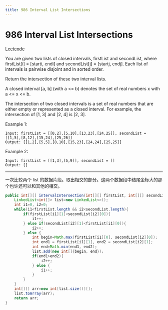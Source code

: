```yaml
---
title: 986 Interval List Intersections
---
```


# 986 Interval List Intersections

[Leetcode](https://leetcode.com/problems/interval-list-intersections/)

You are given two lists of closed intervals, firstList and secondList, where firstList[i] = [starti, endi] and secondList[j] = [startj, endj]. Each list of intervals is pairwise disjoint and in sorted order.

Return the intersection of these two interval lists.

A closed interval [a, b] (with a <= b) denotes the set of real numbers x with a <= x <= b.

The intersection of two closed intervals is a set of real numbers that are either empty or represented as a closed interval. For example, the intersection of [1, 3] and [2, 4] is [2, 3].

 

Example 1:

```
Input: firstList = [[0,2],[5,10],[13,23],[24,25]], secondList = [[1,5],[8,12],[15,24],[25,26]]
Output: [[1,2],[5,5],[8,10],[15,23],[24,24],[25,25]]
```
Example 2:
```
Input: firstList = [[1,3],[5,9]], secondList = []
Output: []
```

---

一次比较两个 list 的数据片段。取出相交的部分。这两个数据段中结尾坐标大的那个也许还可以和其他的相交。


```java
public int[][] intervalIntersection(int[][] firstList, int[][] secondList) {
    LinkedList<int[]> list=new LinkedList<>();
    int i1=0, i2=0;
    while(i1<firstList.length && i2<secondList.length){
        if(firstList[i1][1]<secondList[i2][0]){
            i1++;
        } else if(secondList[i2][1]<firstList[i1][0]){
            i2++;
        } else {
            int begin=Math.max(firstList[i1][0], secondList[i2][0]);
            int end1 = firstList[i1][1], end2 = secondList[i2][1];
            int end=Math.min(end1, end2);
            list.add(new int[]{begin, end});
            if(end1>end2){
                i2++;
            } else {
                i1++;
            }
        }
    }
    int[][] arr=new int[list.size()][];
    list.toArray(arr);
    return arr;
}
```